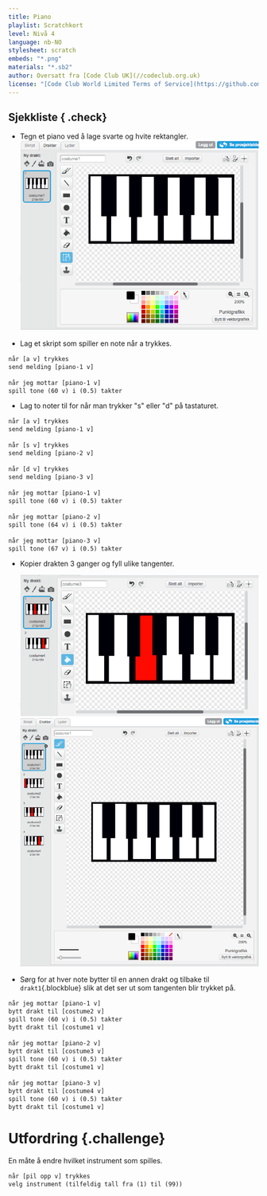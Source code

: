 ```yaml
---
title: Piano
playlist: Scratchkort
level: Nivå 4
language: nb-NO
stylesheet: scratch
embeds: "*.png"
materials: "*.sb2"
author: Oversatt fra [Code Club UK](//codeclub.org.uk)
license: "[Code Club World Limited Terms of Service](https://github.com/CodeClub/scratch-curriculum/blob/master/LICENSE.md)"
---
```


## Sjekkliste { .check}

+ Tegn et piano ved å lage svarte og hvite rektangler.
  ![costume1](piano-costume-1.png)

+ Lag et skript som spiller en note når a trykkes.

```blocks
når [a v] trykkes
send melding [piano-1 v]

når jeg mottar [piano-1 v]
spill tone (60 v) i (0.5) takter
```
+ Lag to noter til for når man trykker "s" eller "d" på tastaturet.

```blocks
når [a v] trykkes
send melding [piano-1 v]

når [s v] trykkes
send melding [piano-2 v]

når [d v] trykkes
send melding [piano-3 v]

når jeg mottar [piano-1 v]
spill tone (60 v) i (0.5) takter

når jeg mottar [piano-2 v]
spill tone (64 v) i (0.5) takter

når jeg mottar [piano-3 v]
spill tone (67 v) i (0.5) takter

```

+ Kopier drakten 3 ganger og fyll ulike tangenter.

  ![costume3](piano-costume-3.png)
  ![all costumes](piano-costumes.png)

+ Sørg for at hver note bytter til en annen drakt og tilbake til `drakt1`{.blockblue} slik at det ser ut som tangenten blir trykket på.

```blocks
når jeg mottar [piano-1 v]
bytt drakt til [costume2 v]
spill tone (60 v) i (0.5) takter
bytt drakt til [costume1 v]

når jeg mottar [piano-2 v]
bytt drakt til [costume3 v]
spill tone (60 v) i (0.5) takter
bytt drakt til [costume1 v]

når jeg mottar [piano-3 v]
bytt drakt til [costume4 v]
spill tone (60 v) i (0.5) takter
bytt drakt til [costume1 v]
```

# Utfordring {.challenge} 
En måte å endre hvilket instrument som spilles.

```blocks
når [pil opp v] trykkes
velg instrument (tilfeldig tall fra (1) til (99))
```

